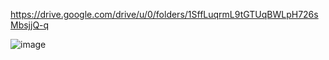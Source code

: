 
https://drive.google.com/drive/u/0/folders/1SffLuqrmL9tGTUqBWLpH726sMbsjjQ-q

![image](https://user-images.githubusercontent.com/98009151/202120422-9c6b2cf3-396c-441c-bf7c-dd7f5fe5670e.png)
